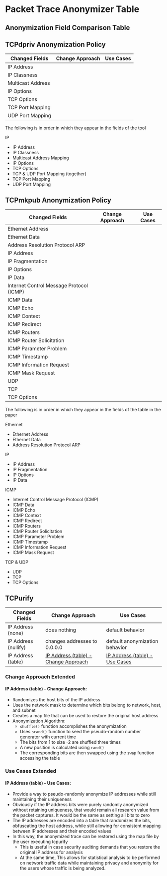 # Packet Trace Anonymizer Table

## Anonymization Field Comparison Table

## TCPdpriv Anonymization Policy

| Changed Fields    | Change Approach | Use Cases |
| ----------------- | --------------- | --------- |
| IP Address        |                 |           |
| IP Classness      |                 |           |
| Multicast Address |                 |           |
| IP Options        |                 |           |
| TCP Options       |                 |           |
| TCP Port Mapping  |                 |           |
| UDP Port Mapping  |                 |           |

The following is in order in which they appear in the fields of the tool

IP

- IP Address
- IP Classness
- Multicast Address Mapping
- IP Options
- TCP Options
- TCP & UDP Port Mapping (together)
- TCP Port Mapping
- UDP Port Mapping

## TCPmkpub Anonymization Policy

| Changed Fields                           | Change Approach | Use Cases |
| ---------------------------------------- | --------------- | --------- |
| Ethernet Address                         |                 |           |
| Ethernet Data                            |                 |           |
| Address Resolution Protocol ARP          |                 |           |
| IP Address                               |                 |           |
| IP Fragmentation                         |                 |           |
| IP Options                               |                 |           |
| IP Data                                  |                 |           |
| Internet Control Message Protocol (ICMP) |                 |           |
| ICMP Data                                |                 |           |
| ICMP Echo                                |                 |           |
| ICMP Context                             |                 |           |
| ICMP Redirect                            |                 |           |
| ICMP Routers                             |                 |           |
| ICMP Router Solicitation                 |                 |           |
| ICMP Parameter Problem                   |                 |           |
| ICMP Timestamp                           |                 |           |
| ICMP Information Request                 |                 |           |
| ICMP Mask Request                        |                 |           |
| UDP                                      |                 |           |
| TCP                                      |                 |           |
| TCP Options                              |                 |           |

The following is in order in which they appear in the fields of the table in the paper

Ethernet

- Ethernet Address
- Ethernet Data
- Address Resolution Protocol ARP

IP

- IP Address
- IP Fragmentation
- IP Options
- IP Data

ICMP

- Internet Control Message Protocol (ICMP)
- ICMP Data
- ICMP Echo
- ICMP Context
- ICMP Redirect
- ICMP Routers
- ICMP Router Solicitation
- ICMP Parameter Problem
- ICMP Timestamp
- ICMP Information Request
- ICMP Mask Request

TCP & UDP

- UDP
- TCP
- TCP Options

## TCPurify

| Changed Fields       | Change Approach                                                             | Use Cases                                                       |
| -------------------- | --------------------------------------------------------------------------- | --------------------------------------------------------------- |
| IP Address (none)    | does nothing                                                                | default behavior                                                |
| IP Address (nullify) | changes addresses to 0.0.0.0                                                | default anonymization behavior                                  |
| IP Address (table)   | [IP Address (table) - Change Approach](#ip-address-table---change-approach) | [IP Address (table) - Use Cases](#ip-address-table---use-cases) |

### Change Approach Extended

#### IP Address (table) - Change Approach:

- Randomizes the host bits of the IP address
- Uses the network mask to determine which bits belong to network, host, and subnet
- Creates a map file that can be used to restore the original host address
- Anonymization Algorithm:
  - `shuffle()` function accomplishes the anonymization
  - Uses `srand()` function to seed the pseudo-random number generator with current time
  - The bits from 1 to size -2 are shuffled three times
  - A new position is calculated using `rand()`
  - The corresponding bits are then swapped using the `swap` function accessing the table

### Use Cases Extended

#### IP Address (table) - Use Cases:

- Provide a way to pseudo-randomly anonymize IP addresses while still maintaining their uniqueness
- Obviously if the IP address bits were purely randomly anonymized without retaining uniqueness, that would remain all research value from the packet captures. It would be the same as setting all bits to zero
- The IP addresses are encoded into a table that randomizes the bits, obfuscating the host address, while still allowing for consistent mapping between IP addresses and their encoded values
- In this way, the anonymized trace can be restored using the map file by the user executing tcpurify
  - This is useful in case security auditing demands that you restore the original IP address for analysis
  - At the same time, This allows for statistical analysis to be performed on network traffic data while maintaining privacy and anonymity for the users whose traffic is being analyzed.
